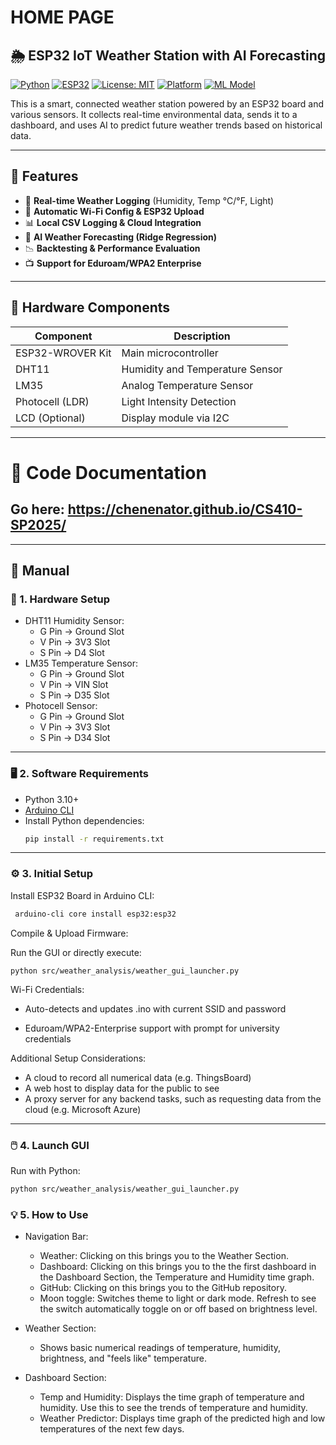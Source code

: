 # HOME PAGE
## 🌦️ ESP32 IoT Weather Station with AI Forecasting

[![Python](https://img.shields.io/badge/Python-3.10+-blue?logo=python)](https://www.python.org/)
[![ESP32](https://img.shields.io/badge/Board-ESP32-orange?logo=arduino)](https://docs.espressif.com/projects/esp-idf/en/latest/esp32/)
[![License: MIT](https://img.shields.io/badge/License-MIT-green.svg)](https://opensource.org/licenses/MIT)
[![Platform](https://img.shields.io/badge/Platform-Windows%20%7C%20Linux-blueviolet)]()
[![ML Model](https://img.shields.io/badge/ML-Ridge%20Regression-lightgrey?logo=scikit-learn)](https://scikit-learn.org/)

This is a smart, connected weather station powered by an ESP32 board and various sensors. It collects real-time environmental data, sends it to a dashboard, and uses AI to predict future weather trends based on historical data.

---

## 🚀 Features

- 📡 **Real-time Weather Logging** (Humidity, Temp °C/°F, Light)
- 🔧 **Automatic Wi-Fi Config & ESP32 Upload**
- 📊 **Local CSV Logging & Cloud Integration**
- 🧠 **AI Weather Forecasting (Ridge Regression)**
- 📉 **Backtesting & Performance Evaluation**
- 📺 **Support for Eduroam/WPA2 Enterprise**

---

## 🧰 Hardware Components

| Component         | Description                      |
|------------------|-----------------------------------|
| ESP32-WROVER Kit | Main microcontroller              |
| DHT11            | Humidity and Temperature Sensor   |
| LM35             | Analog Temperature Sensor         |
| Photocell (LDR)  | Light Intensity Detection         |
| LCD (Optional)   | Display module via I2C            |

---
# 📄 Code Documentation
## Go here: https://chenenator.github.io/CS410-SP2025/

---
## 📖 Manual

### 🔌 1. Hardware Setup
  -  DHT11 Humidity Sensor:
      * G Pin -> Ground Slot
      * V Pin -> 3V3 Slot
      * S Pin -> D4 Slot
  -  LM35 Temperature Sensor:
      * G Pin -> Ground Slot
      * V Pin -> VIN Slot
      * S Pin -> D35 Slot
  -  Photocell Sensor:
      * G Pin -> Ground Slot
      * V Pin -> 3V3 Slot
      * S Pin -> D34 Slot

---

### 🖥️ 2. Software Requirements

- Python 3.10+
- [Arduino CLI](https://arduino.github.io/arduino-cli/)
- Install Python dependencies:
  ```bash
  pip install -r requirements.txt
---

### ⚙️ 3. Initial Setup

Install ESP32 Board in Arduino CLI:
 ```bash
  arduino-cli core install esp32:esp32
```
Compile & Upload Firmware:

Run the GUI or directly execute:

    python src/weather_analysis/weather_gui_launcher.py

Wi-Fi Credentials:

- Auto-detects and updates .ino with current SSID and password

- Eduroam/WPA2-Enterprise support with prompt for university credentials

Additional Setup Considerations:

- A cloud to record all numerical data (e.g. ThingsBoard)
- A web host to display data for the public to see
- A proxy server for any backend tasks, such as requesting data from the cloud (e.g. Microsoft Azure)

---

### 🖱️ 4. Launch GUI

Run with Python:
```bash
python src/weather_analysis/weather_gui_launcher.py
```

### 💡 5. How to Use

- Navigation Bar:
    * Weather: Clicking on this brings you to the Weather Section.
    * Dashboard: Clicking on this brings you to the the first dashboard in the Dashboard Section, the Temperature and Humidity time graph.
    * GitHub: Clicking on this brings you to the GitHub repository.
    * Moon toggle: Switches theme to light or dark mode. Refresh to see the switch automatically toggle on or off based on brightness level.

- Weather Section:
    * Shows basic numerical readings of temperature, humidity, brightness, and "feels like" temperature.

- Dashboard Section:
    * Temp and Humidity: Displays the time graph of temperature and humidity. Use this to see the trends of temperature and humidity.
    * Weather Predictor: Displays time graph of the predicted high and low temperatures of the next few days.
